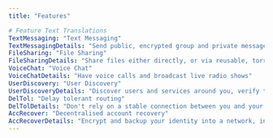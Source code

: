 ```yaml
---
title: "Features"

# Feature Text Translations
TextMessaging: "Text Messaging"
TextMessagingDetails: "Send public, encrypted group and private messages to anyone you meet on the network"
FileSharing: "File Sharing"
FileSharingDetails: "Share files either directly, or via reusable, torrent-like share links"
VoiceChat: "Voice Chat"
VoiceChatDetails: "Have voice calls and broadcast live radio shows"
UserDiscovery: "User Discovery"
UserDiscoveryDetails: "Discover users and services around you, verify their identity when you meet"
DelTol: "Delay tolerant routing"
DelTolDetails: "Don't rely on a stable connection between you and your friends, trust a network that stores data until it finds it's home"
AccRecover: "Decentralised account recovery"
AccRecoverDetails: "Encrypt and backup your identity into a network, in case you have to surrender your device"
---
```


